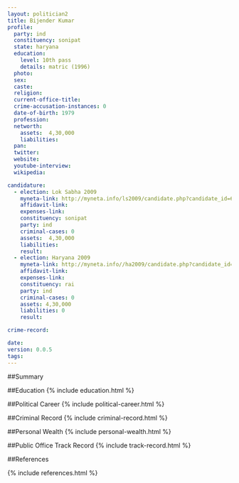 ```yaml
---
layout: politician2
title: Bijender Kumar
profile: 
  party: ind
  constituency: sonipat
  state: haryana
  education: 
    level: 10th pass
    details: matric (1996)
  photo: 
  sex: 
  caste: 
  religion: 
  current-office-title: 
  crime-accusation-instances: 0
  date-of-birth: 1979
  profession: 
  networth: 
    assets:  4,30,000
    liabilities: 
  pan: 
  twitter: 
  website: 
  youtube-interview: 
  wikipedia: 

candidature: 
  - election: Lok Sabha 2009
    myneta-link: http://myneta.info/ls2009/candidate.php?candidate_id=6631
    affidavit-link: 
    expenses-link: 
    constituency: sonipat 
    party: ind
    criminal-cases: 0
    assets:  4,30,000
    liabilities: 
    result:  
  - election: Haryana 2009
    myneta-link: http://myneta.info//ha2009/candidate.php?candidate_id=1144
    affidavit-link: 
    expenses-link: 
    constituency: rai 
    party: ind
    criminal-cases: 0
    assets: 4,30,000
    liabilities: 0
    result:  

crime-record: 

date: 
version: 0.0.5
tags: 
---
```

##Summary


##Education
{% include education.html %}


##Political Career
{% include political-career.html %}


##Criminal Record
{% include criminal-record.html %}


##Personal Wealth
{% include personal-wealth.html %}


##Public Office Track Record
{% include track-record.html %}


##References


{% include references.html %}
